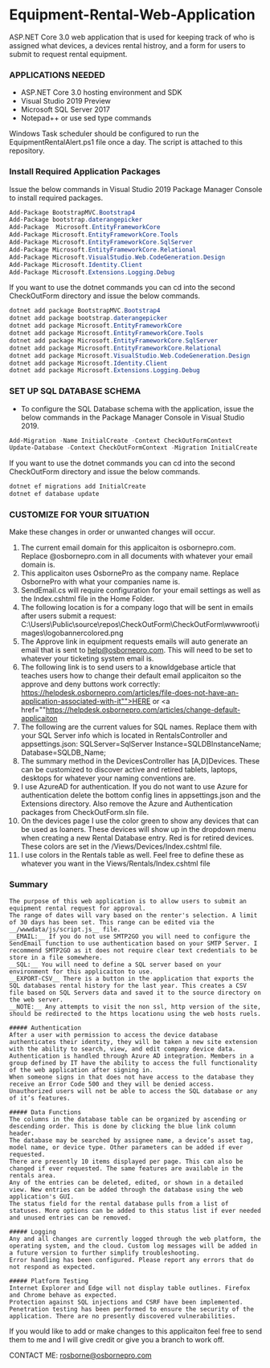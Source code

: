 # Equipment-Rental-Web-Application
ASP.NET Core 3.0 web application that is used for keeping track of who is assigned what devices, a devices rental histroy, and a form for users to submit to request rental equipment.

### APPLICATIONS NEEDED 
- ASP.NET Core 3.0 hosting environment and SDK
- Visual Studio 2019 Preview
- Microsoft SQL Server 2017
- Notepad++ or use sed type commands

Windows Task scheduler should be configured to run the EquipmentRentalAlert.ps1 file once a day. The script is attached to this repository. 

### Install Required Application Packages
Issue the below commands in Visual Studio 2019 Package Manager Console to install required packages.
```powershell
Add-Package BootstrapMVC.Bootstrap4
Add-Package bootstrap.daterangepicker
Add-Package  Microsoft.EntityFrameworkCore
Add-Package Microsoft.EntityFrameworkCore.Tools
Add-Package Microsoft.EntityFrameworkCore.SqlServer
Add-Package Microsoft.EntityFrameworkCore.Relational
Add-Package Microsoft.VisualStudio.Web.CodeGeneration.Design
Add-Package Microsoft.Identity.Client
Add-Package Microsoft.Extensions.Logging.Debug
```
If you want to use the dotnet commands you can cd into the second CheckOutForm directory and issue the below commands.
```powershell
dotnet add package BootstrapMVC.Bootstrap4
dotnet add package bootstrap.daterangepicker
dotnet add package Microsoft.EntityFrameworkCore
dotnet add package Microsoft.EntityFrameworkCore.Tools
dotnet add package Microsoft.EntityFrameworkCore.SqlServer
dotnet add package Microsoft.EntityFrameworkCore.Relational
dotnet add package Microsoft.VisualStudio.Web.CodeGeneration.Design
dotnet add package Microsoft.Identity.Client
dotnet add package Microsoft.Extensions.Logging.Debug
```

### SET UP SQL DATABASE SCHEMA
- To configure the SQL Database schema with the application, issue the below commands in the Package Manager Console in Visual Studio 2019.
```powershell
Add-Migration -Name InitialCreate -Context CheckOutFormContext
Update-Database -Context CheckOutFormContext -Migration InitialCreate
```

If you want to use the dotnet commands you can cd into the second CheckOutForm directory and issue the below commands.
```powershell
dotnet ef migrations add InitialCreate
dotnet ef database update
```

### CUSTOMIZE FOR YOUR SITUATION
Make these changes in order or unwanted changes will occur.
1. The current email domain for this applicaiton is osbornepro.com. Replace @osbornepro.com in all documents with whatever your email domain is.  
2. This applicaiton uses OsbornePro as the company name. Replace OsbornePro with what your companies name is. 
3. SendEmail.cs will require configuration for your email settings as well as the Index.cshtml file in the Home Folder.
4. The following location is for a company logo that will be sent in emails after users submit a request: C:\Users\Public\source\repos\CheckOutForm\CheckOutForm\wwwroot\images\logobannercolored.png 
5. The Approve link in equipment requests emails will auto generate an email that is sent to help@osbornepro.com. This will need to be set to whatever your ticketing system email is.
6. The following link is to send users to a knowldgebase article that teaches users how to change their default email applicaiton so the approve and deny buttons work correctly: https://helpdesk.osbornepro.com/articles/file-does-not-have-an-application-associated-with-it"">HERE</a> or <a href=""https://helpdesk.osbornepro.com/articles/change-default-applicaiton
7. The following are the current values for SQL names. Replace them with your SQL Server info which is located in RentalsController and appsettings.json: SQLServer=SqlServer Instance=SQLDBInstanceName; Database=SQLDB_Name;
8. The summary method in the DevicesController has [A,D]Devices. These can be customized to discover active and retired tablets, laptops, desktops for whatever your naming conventions are.
9. I use AzureAD for authentication. If you do not want to use Azure for authentication delete the bottom config lines in appsettings.json and the Extensions directory. Also remove the Azure and Authentication packages from CheckOutForm.sln file. 
10. On the devices page I use the color green to show any devices that can be used as loaners. These devices will show up in the dropdown menu when creating a new Rental Database entry. Red is for retired devices. These colors are set in the /Views/Devices/Index.cshtml file.
11. I use colors in the Rentals table as well. Feel free to define these as whatever you want in the Views/Rentals/Index.cshtml file


### Summary
    The purpose of this web application is to allow users to submit an equipment rental request for approval.
    The range of dates will vary based on the renter's selection. A limit of 30 days has been set. This range can be edited via the __/wwwdata/js/script.js__ file.
    __EMAIL:__ If you do not use SMTP2GO you will need to configure the SendEmail function to use authentication based on your SMTP Server. I recommend SMTP2GO as it does not require clear text credentials to be store in a file somewhere.
    __SQL:__ You will need to define a SQL server based on your environment for this applicaiton to use.
    __EXPORT-CSV__ There is a button in the application that exports the SQL databases rental history for the last year. This creates a CSV file based on SQL Servers data and saved it to the source directory on the web server. 
    __NOTE:__ Any attempts to visit the non ssl, http version of the site, should be redirected to the https locationu using the web hosts ruels.

    ##### Authentication
    After a user with permission to access the device database authenticates their identity, they will be taken a new site extension with the ability to search, view, and edit company device data.
    Authentication is handled through Azure AD integration. Members in a group defined by IT have the ability to access the full functionality of the web application after signing in.
    When someone signs in that does not have access to the database they receive an Error Code 500 and they will be denied access.
    Unauthorized users will not be able to access the SQL database or any of it’s features.

    ##### Data Functions
    The columns in the database table can be organized by ascending or descending order. This is done by clicking the blue link column header.
    The database may be searched by assignee name, a device’s asset tag, model name, or device type. Other parameters can be added if ever requested.
    There are presently 10 items displayed per page. This can also be changed if ever requested. The same features are available in the rentals area.
    Any of the entries can be deleted, edited, or shown in a detailed view. New entries can be added through the database using the web application's GUI.
    The status field for the rental database pulls from a list of statuses. More options can be added to this status list if ever needed and unused entries can be removed.

    ##### Logging
    Any and all changes are currently logged through the web platform, the operating system, and the cloud. Custom log messages will be added in a future version to further simplify troubleshooting.
    Error handling has been configured. Please report any errors that do not respond as expected.

    ##### Platform Testing
    Internet Explorer and Edge will not display table outlines. Firefox and Chrome behave as expected.
    Protection against SQL injections and CSRF have been implemented. Penetration testing has been performed to ensure the security of the application. There are no presently discovered vulnerabilities.

If you would like to add or make changes to this applicaiton feel free to send them to me and I will give credit or give you a branch to work off.

CONTACT ME: rosborne@osbornepro.com


